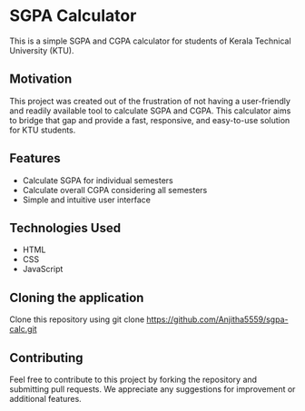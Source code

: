 # SGPA Calculator
This is a simple SGPA and CGPA calculator for students of Kerala Technical University (KTU).

## Motivation
This project was created out of the frustration of not having a user-friendly and readily available tool to calculate SGPA and CGPA. This calculator aims to bridge that gap and provide a fast, responsive, and easy-to-use solution for KTU students.

## Features
- Calculate SGPA for individual semesters
- Calculate overall CGPA considering all semesters
- Simple and intuitive user interface

## Technologies Used
- HTML
- CSS
- JavaScript

## Cloning  the application
Clone this repository using git clone https://github.com/Anjitha5559/sgpa-calc.git

## Contributing
Feel free to contribute to this project by forking the repository and submitting pull requests. We appreciate any suggestions for improvement or additional features.
